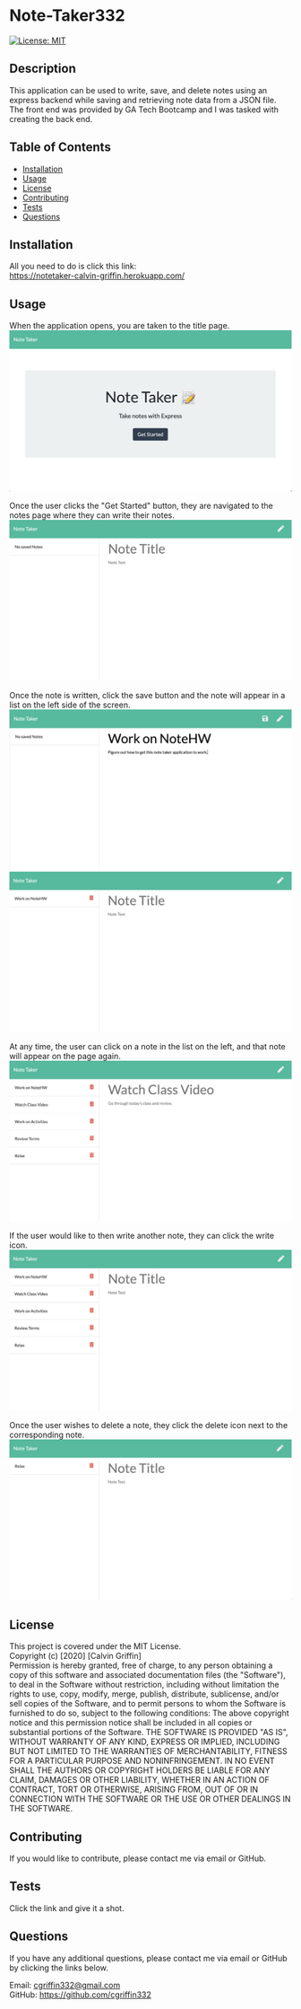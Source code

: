 # Note-Taker332

[![License: MIT](https://img.shields.io/badge/License-MIT-yellow.svg)](https://opensource.org/licenses/MIT)

## Description

This application can be used to write, save, and delete notes using an express backend while saving and retrieving note data from a JSON file. The front end was provided by GA Tech Bootcamp and I was tasked with creating the back end.

## Table of Contents

- [Installation](#installation)
- [Usage](#usage)
- [License](#license)
- [Contributing](#Contributing)
- [Tests](#tests)
- [Questions](#questions)

## Installation

All you need to do is click this link:<br />
https://notetaker-calvin-griffin.herokuapp.com/

## Usage

When the application opens, you are taken to the title page.
![Image of Start](./public/images/note1.png)

Once the user clicks the "Get Started" button, they are navigated to the notes page where they can write their notes.
![Image of Note Page](./public/images/note2.png)

Once the note is written, click the save button and the note will appear in a list on the left side of the screen.  
![Image of Take Note](./public/images/note3.png)
![Image of Save](./public/images/note4.png)

At any time, the user can click on a note in the list on the left, and that note will appear on the page again.
![Image of Recall](./public/images/note6.png)

If the user would like to then write another note, they can click the write icon.
![Image of Write](./public/images/note7.png)

Once the user wishes to delete a note, they click the delete icon next to the corresponding note.
![Image of Delete](./public/images/note8.png)

## License

This project is covered under the MIT License. <br />
Copyright (c) [2020] [Calvin Griffin] <br />
Permission is hereby granted, free of charge, to any person obtaining a copy of this software and associated documentation files (the "Software"), to deal in the Software without restriction, including without limitation the rights to use, copy, modify, merge, publish, distribute, sublicense, and/or sell copies of the Software, and to permit persons to whom the Software is furnished to do so, subject to the following conditions:
The above copyright notice and this permission notice shall be included in all copies or substantial portions of the Software.
THE SOFTWARE IS PROVIDED "AS IS", WITHOUT WARRANTY OF ANY KIND, EXPRESS OR IMPLIED, INCLUDING BUT NOT LIMITED TO THE WARRANTIES OF MERCHANTABILITY, FITNESS FOR A PARTICULAR PURPOSE AND NONINFRINGEMENT. IN NO EVENT SHALL THE AUTHORS OR COPYRIGHT HOLDERS BE LIABLE FOR ANY CLAIM, DAMAGES OR OTHER LIABILITY, WHETHER IN AN ACTION OF CONTRACT, TORT OR OTHERWISE, ARISING FROM, OUT OF OR IN CONNECTION WITH THE SOFTWARE OR THE USE OR OTHER DEALINGS IN THE SOFTWARE.

## Contributing

If you would like to contribute, please contact me via email or GitHub.

## Tests

Click the link and give it a shot.

## Questions

If you have any additional questions, please contact me via email or GitHub by clicking the links below.

Email: cgriffin332@gmail.com <br />
GitHub: https://github.com/cgriffin332
